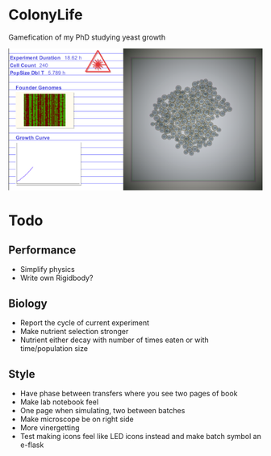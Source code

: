 # ColonyLife
Gamefication of my PhD studying yeast growth

![Current visual status](https://raw.githubusercontent.com/local-minimum/ColonyLife/master/labbook.png)

# Todo

## Performance

* Simplify physics
 * Write own Rigidbody?

## Biology

* Report the cycle of current experiment
* Make nutrient selection stronger
* Nutrient either decay with number of times eaten or with time/population size

## Style

* Have phase between transfers where you see two pages of book
* Make lab notebook feel
 * One page when simulating, two between batches 
* Make microscope be on right side
 * More vinergetting
* Test making icons feel like LED icons instead and make batch symbol an e-flask
